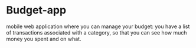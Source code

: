 # Budget-app
mobile web application where you can manage your budget: you have a list of transactions associated with a category, so that you can see how much money you spent and on what.
